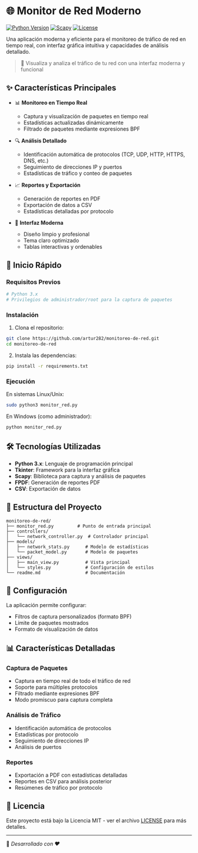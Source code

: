 # 🌐 Monitor de Red Moderno

[![Python Version](https://img.shields.io/badge/python-3.x-blue.svg)](https://www.python.org/downloads/)
[![Scapy](https://img.shields.io/badge/scapy-latest-green.svg)](https://scapy.net/)
[![License](https://img.shields.io/badge/license-MIT-blue.svg)](LICENSE)

Una aplicación moderna y eficiente para el monitoreo de tráfico de red en tiempo real, con interfaz gráfica intuitiva y capacidades de análisis detallado.


> 🚀 Visualiza y analiza el tráfico de tu red con una interfaz moderna y funcional

## ✨ Características Principales

- 📊 **Monitoreo en Tiempo Real**

  - Captura y visualización de paquetes en tiempo real
  - Estadísticas actualizadas dinámicamente
  - Filtrado de paquetes mediante expresiones BPF

- 🔍 **Análisis Detallado**

  - Identificación automática de protocolos (TCP, UDP, HTTP, HTTPS, DNS, etc.)
  - Seguimiento de direcciones IP y puertos
  - Estadísticas de tráfico y conteo de paquetes

- 📈 **Reportes y Exportación**

  - Generación de reportes en PDF
  - Exportación de datos a CSV
  - Estadísticas detalladas por protocolo

- 🎨 **Interfaz Moderna**
  - Diseño limpio y profesional
  - Tema claro optimizado
  - Tablas interactivas y ordenables

## 🚀 Inicio Rápido

### Requisitos Previos

```bash
# Python 3.x
# Privilegios de administrador/root para la captura de paquetes
```

### Instalación

1. Clona el repositorio:

```bash
git clone https://github.com/artur282/monitoreo-de-red.git
cd monitoreo-de-red
```

2. Instala las dependencias:

```bash
pip install -r requirements.txt
```

### Ejecución

En sistemas Linux/Unix:

```bash
sudo python3 monitor_red.py
```

En Windows (como administrador):

```bash
python monitor_red.py
```

## 🛠️ Tecnologías Utilizadas

- **Python 3.x**: Lenguaje de programación principal
- **Tkinter**: Framework para la interfaz gráfica
- **Scapy**: Biblioteca para captura y análisis de paquetes
- **FPDF**: Generación de reportes PDF
- **CSV**: Exportación de datos

## 📖 Estructura del Proyecto

```
monitoreo-de-red/
├── monitor_red.py         # Punto de entrada principal
├── controllers/
│   └── network_controller.py  # Controlador principal
├── models/
│   ├── network_stats.py      # Modelo de estadísticas
│   └── packet_model.py       # Modelo de paquetes
├── views/
│   ├── main_view.py          # Vista principal
│   └── styles.py             # Configuración de estilos
└── readme.md                 # Documentación
```

## 🔧 Configuración

La aplicación permite configurar:

- Filtros de captura personalizados (formato BPF)
- Límite de paquetes mostrados
- Formato de visualización de datos

## 📊 Características Detalladas

### Captura de Paquetes

- Captura en tiempo real de todo el tráfico de red
- Soporte para múltiples protocolos
- Filtrado mediante expresiones BPF
- Modo promiscuo para captura completa

### Análisis de Tráfico

- Identificación automática de protocolos
- Estadísticas por protocolo
- Seguimiento de direcciones IP
- Análisis de puertos

### Reportes

- Exportación a PDF con estadísticas detalladas
- Reportes en CSV para análisis posterior
- Resúmenes de tráfico por protocolo

## 📝 Licencia

Este proyecto está bajo la Licencia MIT - ver el archivo [LICENSE](LICENSE) para más detalles.

---

📌 _Desarrollado con ❤️_

